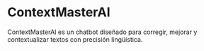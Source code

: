 # ContextMasterAI
ContextMasterAI es un chatbot diseñado para corregir, mejorar y contextualizar textos con precisión lingüística.
